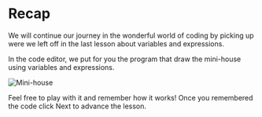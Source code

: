 # Recap

We will continue our journey in the wonderful world of coding by picking up were we left off in the last lesson about variables and expressions.

In the code editor, we put for you the program that draw the mini-house using variables and expressions.

![Mini-house](~/doc/img/mini_house_2.png)

Feel free to play with it and remember how it works! Once you remembered the code click Next to advance the lesson.
